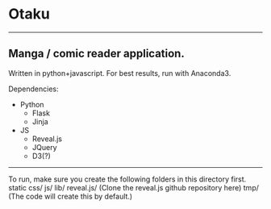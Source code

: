 # Otaku
---

Manga / comic reader application.
---

Written in python+javascript. For best results, run with Anaconda3.

Dependencies:
* Python
    - Flask
    - Jinja
* JS
    - Reveal.js
    - JQuery
    - D3(?)

---

To run, make sure you create the following folders in this directory first.
static
    css/
    js/
    lib/
        reveal.js/ (Clone the reveal.js github repository here)
    tmp/ (The code will create this by default.)

